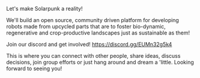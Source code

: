 Let's make Solarpunk a reality!

We'll build an open source, community driven platform for developing robots made from upcycled parts that are to foster bio-dynamic, regenerative and crop-productive landscapes just as sustainable as them!

Join our discord and get involved! https://discord.gg/EUMn32g5k4

This is where you can connect with other people, share ideas, discuss decisions, join group efforts or just hang around and dream a 'little. Looking forward to seeing you!
